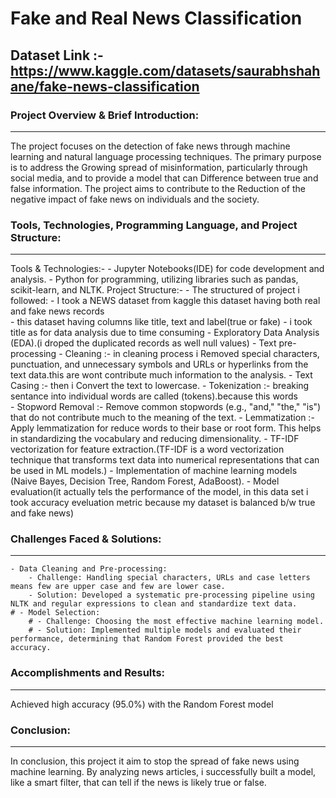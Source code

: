 # Fake and Real News Classification
## Dataset Link :- https://www.kaggle.com/datasets/saurabhshahane/fake-news-classification
### Project Overview & Brief Introduction:
---------------------------------------------
The project focuses on the detection of fake news through machine learning and natural language processing techniques. 
The primary purpose is to address the Growing spread of misinformation, particularly through social media, and to 
provide a model that can Difference between true and false information. 
The project aims to contribute to the Reduction of the negative impact of fake news on individuals and the society.

### Tools, Technologies, Programming Language, and Project Structure:
--------------------------------------------------------------------
Tools & Technologies:-
	- Jupyter Notebooks(IDE) for code development and analysis.
	- Python for programming, utilizing libraries such as pandas, scikit-learn, and NLTK.
Project Structure:-
	- The structured of project i followed:
		- I took a NEWS dataset from kaggle this dataset having both real and fake news records  
		- this dataset having columns like title, text and label(true or fake)
		-  i took title as for data analysis due to time consuming
		- Exploratory Data Analysis (EDA).(i droped the duplicated records as well null values)
		- Text pre-processing
			- Cleaning :- in cleaning process i Removed special characters, punctuation, and unnecessary symbols and URLs 
				      or hyperlinks from the text data.this are wont contribute much information to the analysis.
			- Text Casing :- then i Convert the text to lowercase.
			- Tokenization :- breaking sentance into individual words are called (tokens).because this words  
			- Stopword Removal :- Remove common stopwords (e.g., "and," "the," "is") that 
					      do not contribute much to the meaning of the text.
			- Lemmatization :- Apply lemmatization for reduce words to their base or root form. 
					   This helps in standardizing the vocabulary and reducing dimensionality.
		- TF-IDF vectorization for feature extraction.(TF-IDF is a word vectorization technique that transforms 
		  text data into numerical representations that can be used in ML models.)
		- Implementation of machine learning models (Naive Bayes, Decision Tree, Random Forest, AdaBoost).
		- Model evaluation(it actually tels the performance of the model, in this data set i took accuracy 
		  eveluation metric because my dataset is balanced b/w true and fake news)

### Challenges Faced & Solutions:
----------------------------------
	- Data Cleaning and Pre-processing:
		- Challenge: Handling special characters, URLs and case letters means few are upper case and few are lower case.
		- Solution: Developed a systematic pre-processing pipeline using NLTK and regular expressions to clean and standardize text data.
	# - Model Selection:
		# - Challenge: Choosing the most effective machine learning model.
		# - Solution: Implemented multiple models and evaluated their performance, determining that Random Forest provided the best accuracy.
### Accomplishments and Results:
-------------------------------
Achieved high accuracy (95.0%) with the Random Forest model

### Conclusion:
--------------
In conclusion, this project it aim to stop the spread of fake news using machine learning. 
By analyzing news articles, i successfully built a model, like a smart filter, that can tell if the news 
is likely true or false.


